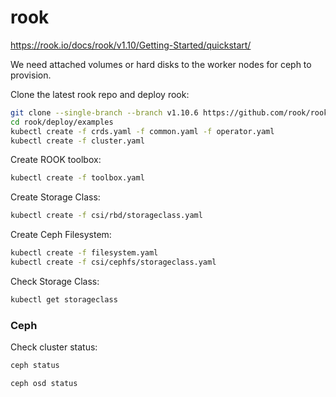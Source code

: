# rook

https://rook.io/docs/rook/v1.10/Getting-Started/quickstart/

We need attached volumes or hard disks to the worker nodes for ceph to provision.

Clone the latest rook repo and deploy rook:
```bash
git clone --single-branch --branch v1.10.6 https://github.com/rook/rook.git
cd rook/deploy/examples
kubectl create -f crds.yaml -f common.yaml -f operator.yaml
kubectl create -f cluster.yaml
```

Create ROOK toolbox:
```bash
kubectl create -f toolbox.yaml
```

Create Storage Class:
```bash
kubectl create -f csi/rbd/storageclass.yaml
```

Create Ceph Filesystem:
```bash
kubectl create -f filesystem.yaml
kubectl create -f csi/cephfs/storageclass.yaml
```

Check Storage Class:
```bash
kubectl get storageclass
```

### Ceph

Check cluster status:
```bash
ceph status
```

```bash
ceph osd status
```
